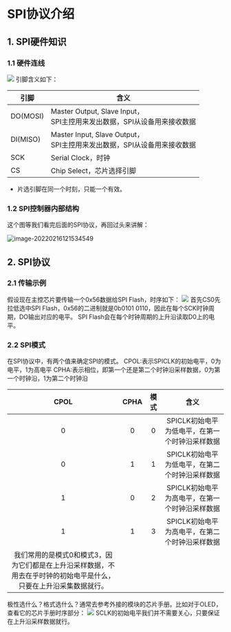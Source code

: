 # SPI协议介绍 #

## 1. SPI硬件知识

### 1.1 硬件连线

![](https://pic-1304959529.cos.ap-guangzhou.myqcloud.com/DB/01_hardware_block.jpg)
引脚含义如下：

| 引脚     | 含义                                                         |
| -------- | ------------------------------------------------------------ |
| DO(MOSI) | Master Output, Slave Input，<br />SPI主控用来发出数据，SPI从设备用来接收数据 |
| DI(MISO) | Master Input, Slave Output，<br />SPI主控用来发出数据，SPI从设备用来接收数据 |
| SCK      | Serial Clock，时钟                                           |
| CS       | Chip Select，芯片选择引脚                                    |

- 片选引脚在同一个时刻，只能一个有效。

### 1.2 SPI控制器内部结构

这个图等我们看完后面的SPI协议，再回过头来讲解：

![image-20220216121534549](https://pic-1304959529.cos.ap-guangzhou.myqcloud.com/DB/04_spi_block.png)



## 2. SPI协议

### 2.1 传输示例

假设现在主控芯片要传输一个0x56数据给SPI Flash，时序如下：
<img src="https://pic-1304959529.cos.ap-guangzhou.myqcloud.com/DB/02_spi_send_byte.png">
首先CS0先拉低选中SPI Flash，0x56的二进制就是0b0101 0110，因此在每个SCK时钟周期，DO输出对应的电平。
SPI Flash会在每个时钟周期的上升沿读取D0上的电平。



### 2.2 SPI模式

在SPI协议中，有两个值来确定SPI的模式。
CPOL:表示SPICLK的初始电平，0为电平，1为高电平
CPHA:表示相位，即第一个还是第二个时钟沿采样数据，0为第一个时钟沿，1为第二个时钟沿

| CPOL | CPHA | 模式 |                      含义                      |
| :--: | :--: | :--: | :--------------------------------------------: |
|  0   |  0   |  0   | SPICLK初始电平为低电平，在第一个时钟沿采样数据 |
|  0   |  1   |  1   | SPICLK初始电平为低电平，在第二个时钟沿采样数据 |
|  1   |  0   |  2   | SPICLK初始电平为高电平，在第一个时钟沿采样数据 |
|  1   |  1   |  3   | SPICLK初始电平为高电平，在第二个时钟沿采样数据 |
|我们常用的是模式0和模式3，因为它们都是在上升沿采样数据，不用去在乎时钟的初始电平是什么，只要在上升沿采集数据就行。||||

极性选什么？格式选什么？通常去参考外接的模块的芯片手册。比如对于OLED，查看它的芯片手册时序部分：
<img src="https://pic-1304959529.cos.ap-guangzhou.myqcloud.com/DB/03_spi_protocol.png">
SCLK的初始电平我们并不需要关心，只要保证在上升沿采样数据就行。